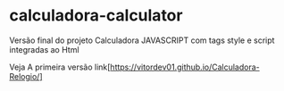 # calculadora-calculator
Versão final do projeto Calculadora JAVASCRIPT com tags style e script integradas ao Html

Veja A primeira versão link[https://vitordev01.github.io/Calculadora-Relogio/]

